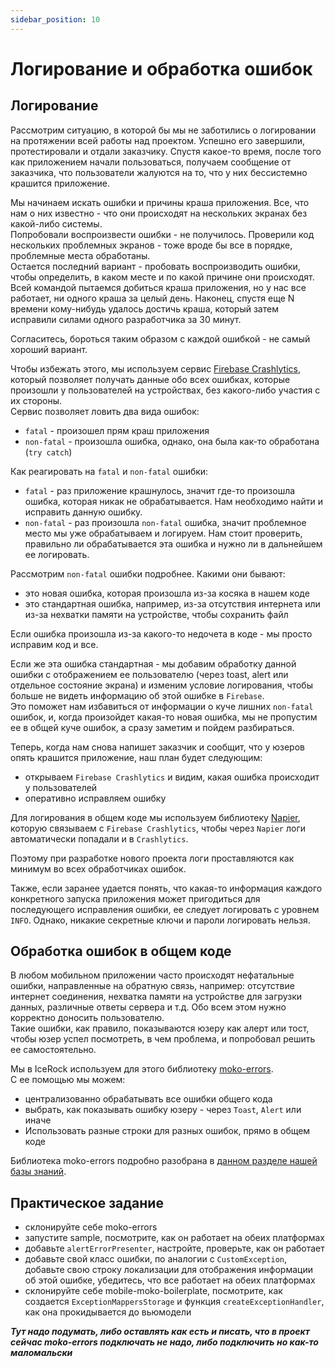 ```yaml
---
sidebar_position: 10
---
```


# Логирование и обработка ошибок

## Логирование

Рассмотрим ситуацию, в которой бы мы не заботились о логировании на протяжении всей работы над проектом. Успешно его завершили, протестировали и отдали заказчику.
Спустя какое-то время, после того как приложением начали пользоваться, получаем сообщение от заказчика, что пользователи жалуются на то, что у них бессистемно крашится приложение.

Мы начинаем искать ошибки и причины краша приложения. Все, что нам о них известно - что они происходят на нескольких экранах без какой-либо системы.  
Попробовали воспроизвести ошибки - не получилось. Проверили код нескольких проблемных экранов - тоже вроде бы все в порядке, проблемные места обработаны.  
Остается последний вариант - пробовать воспроизводить ошибки, чтобы определить, в каком месте и по какой причине они происходят. Всей командой пытаемся добиться краша приложения, но у нас все работает, ни одного краша за целый день.
Наконец, спустя еще N времени кому-нибудь удалось достичь краша, который затем исправили силами одного разработчика за 30 минут.  

Согласитесь, бороться таким образом с каждой ошибкой - не самый хороший вариант. 

Чтобы избежать этого, мы используем сервис [Firebase Crashlytics](https://firebase.google.com/docs/crashlytics), который позволяет получать данные обо всех ошибках, которые произошли у пользователей на устройствах, без какого-либо участия с их стороны.  
Сервис позволяет ловить два вида ошибок:
  - `fatal` - произошел прям краш приложения
  - `non-fatal` - произошла ошибка, однако, она была как-то обработана (`try catch`)

Как реагировать на `fatal` и `non-fatal` ошибки:
  - `fatal` - раз приложение крашнулось, значит где-то произошла ошибка, которая никак не обрабатывается.
    Нам необходимо найти и исправить данную ошибку.
  - `non-fatal` - раз произошла `non-fatal` ошибка, значит проблемное место мы уже обрабатываем и логируем.
    Нам стоит проверить, правильно ли обрабатывается эта ошибка и нужно ли в дальнейшем ее логировать.
  
Рассмотрим `non-fatal` ошибки подробнее. Какими они бывают:
  - это новая ошибка, которая произошла из-за косяка в нашем коде
  - это стандартная ошибка, например, из-за отсутствия интернета или из-за нехватки памяти на устройстве, чтобы сохранить файл

Если ошибка произошла из-за какого-то недочета в коде - мы просто исправим код и все.  

Если же эта ошибка стандартная - мы добавим обработку данной ошибки с отображением ее пользователю (через toast, alert или отдельное состояние экрана)
и изменим условие логирования, чтобы больше не видеть информацию об этой ошибке в `Firebase`.  
Это поможет нам избавиться от информации о куче лишних `non-fatal` ошибок, и, когда произойдет какая-то новая ошибка, мы не пропустим ее в общей куче ошибок, а сразу заметим и пойдем разбираться.

Теперь, когда нам снова напишет заказчик и сообщит, что у юзеров опять крашится приложение, наш план будет следующим:
- открываем `Firebase Crashlytics` и видим, какая ошибка происходит у пользователей
- оперативно исправляем ошибку

Для логирования в общем коде мы используем библиотеку [Napier](https://github.com/AAkira/Napier), которую связываем с `Firebase Crashlytics`, чтобы через `Napier` логи автоматически попадали и в `Crashlytics`.

Поэтому при разработке нового проекта логи проставляются как минимум во всех обработчиках ошибок.

Также, если заранее удается понять, что какая-то информация каждого конкретного запуска приложения может пригодиться для последующего исправления ошибки, ее следует логировать с уровнем `INFO`.
Однако, никакие секретные ключи и пароли логировать нельзя.


## Обработка ошибок в общем коде

В любом мобильном приложении часто происходят нефатальные ошибки, направленные на обратную связь,
например: отсутствие интернет соединения, нехватка памяти на устройстве для загрузки данных, различные ответы сервера и т.д.
Обо всем этом нужно корректно доносить пользователю.  
Такие ошибки, как правило, показываются юзеру как алерт или тост, чтобы юзер успел посмотреть, в чем проблема, и попробовал решить ее самостоятельно. 

Мы в IceRock используем для этого библиотеку [moko-errors](https://github.com/icerockdev/moko-errors).  
С ее помощью мы можем:
- централизованно обрабатывать все ошибки общего кода
- выбрать, как показывать ошибку юзеру - через `Toast`, `Alert` или иначе
- Использовать разные строки для разных ошибок, прямо в общем коде

Библиотека moko-errors подробно разобрана в [данном разделе нашей базы знаний](https://kmm.icerock.dev/learning/libraries/moko/moko-errors).

## Практическое задание

- склонируйте себе moko-errors
- запустите sample, посмотрите, как он работает на обеих платформах
- добавьте `alertErrorPresenter`, настройте, проверьте, как он работает 
- добавьте свой класс ошибки, по аналогии с `CustomException`, добавьте свою строку локализации для отображения информации об этой ошибке, убедитесь, что все работает на обеих платформах
- склонируйте себе mobile-moko-boilerplate, посмотрите, как создается `ExceptionMappersStorage` и функция `createExceptionHandler`, как она прокидывается до вьюмодели 


***Тут надо подумать, либо оставлять как есть и писать, что в проект сейчас moko-errors подключать не надо, либо подключить но как-то маломальски***